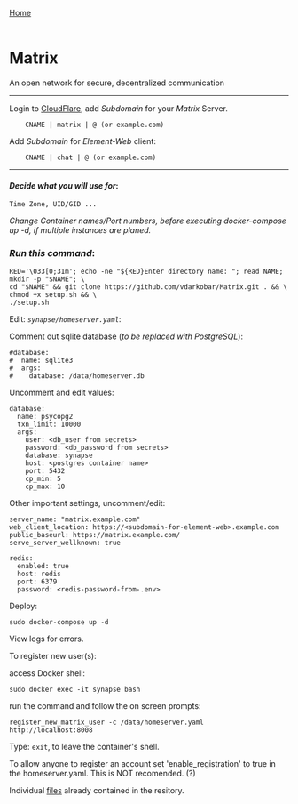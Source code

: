 <p align="left">
  <a href="https://github.com/vdarkobar/Home-Cloud#self-hosted-cloud">Home</a>
  <br><br>
</p> 
  
# Matrix
An open network for secure, decentralized communication
  
---
  
Login to <a href="https://dash.cloudflare.com/">CloudFlare</a>, add *Subdomain* for your *Matrix* Server. 
```
    CNAME | matrix | @ (or example.com)
```
  
Add *Subdomain* for *Element-Web* client:
```
    CNAME | chat | @ (or example.com)
```
  
---
  
#### *Decide what you will use for*:
```
Time Zone, UID/GID ...
```
  
*Change Container names/Port numbers, before executing docker-compose up -d, if multiple instances are planed.*  
  
### *Run this command*:
```
RED='\033[0;31m'; echo -ne "${RED}Enter directory name: "; read NAME; mkdir -p "$NAME"; \
cd "$NAME" && git clone https://github.com/vdarkobar/Matrix.git . && \
chmod +x setup.sh && \
./setup.sh
```
  
Edit: *`synapse/homeserver.yaml`*:
  
Comment out sqlite database (*to be replaced with PostgreSQL*):
```
#database:
#  name: sqlite3
#  args:
#    database: /data/homeserver.db
```
  
Uncomment and edit values: 
```
database:
  name: psycopg2
  txn_limit: 10000
  args:
    user: <db_user from secrets>
    password: <db_password from secrets>
    database: synapse
    host: <postgres container name>
    port: 5432
    cp_min: 5
    cp_max: 10
```
  
Other important settings, uncomment/edit:
```
server_name: "matrix.example.com"
web_client_location: https://<subdomain-for-element-web>.example.com
public_baseurl: https://matrix.example.com/
serve_server_wellknown: true

redis:
  enabled: true
  host: redis
  port: 6379
  password: <redis-password-from-.env>
```
  
Deploy:
```
sudo docker-compose up -d
```

View logs for errors.

To register new user(s):
  
access Docker shell:
```
sudo docker exec -it synapse bash
```
  
run the command and follow the on screen prompts:
```
register_new_matrix_user -c /data/homeserver.yaml http://localhost:8008
```
  
Type: `exit`, to leave the container's shell.
  
To allow anyone to register an account set 'enable_registration' to true in the homeserver.yaml.
This is NOT recomended. (?)
  
Individual <a href="https://github.com/vdarkobar/Home-Cloud/blob/main/shared/Matrix.md">files</a> already contained in the resitory.


